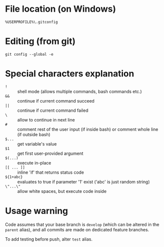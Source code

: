 # File location (on Windows)

`%USERPROFILE%\.gitconfig`

# Editing (from git)

`git config --global -e`

# Special characters explanation

<dl>
  <dt><code>!</code></dt>
  <dd>shell mode (allows multiple commands, bash commands etc.)</dd>

  <dt><code>&&</code></dt>
  <dd>continue if current command succeed</dd>

  <dt><code>||</code></dt>
  <dd>continue if current command failed</dd>

  <dt><code>\</code></dt>
  <dd>allow to continue in next line</dd>

  <dt><code>#</code></dt>
  <dd>comment rest of the user input (if inside bash) or comment whole line (if outside bash)</dd>

  <dt><code>$...</code></dt>
  <dd>get variable's value</dd>

  <dt><code>$1</code></dt>
  <dd>get first user-provided argument</dd>

  <dt><code>$(...)</code></dt>
  <dd>execute in-place</dd>

  <dt><code>[[ ... ]]</code></dt>
  <dd>inline 'if' that returns status code</dd>

  <dt><code>${1+abc}</code></dt>
  <dd>evaluates to true if parameter '1' exist ('abc' is just random string)</dd>

  <dt><code>\"...\"</code></dt>
  <dd>allow white spaces, but execute code inside</dd>
</dl>

# Usage warning

Code assumes that your base branch is `develop` (which can be altered in the `parent` alias), and all commits are made on dedicated feature branches.

To add testing before push, alter `test` alias.
